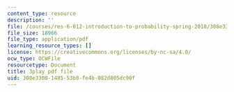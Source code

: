 ```yaml
---
content_type: resource
description: ''
file: /courses/res-6-012-introduction-to-probability-spring-2018/308e3300148553b8fe4b082d805dc90f_UDkq_cLVSmc.pdf
file_size: 18966
file_type: application/pdf
learning_resource_types: []
license: https://creativecommons.org/licenses/by-nc-sa/4.0/
ocw_type: OCWFile
resourcetype: Document
title: 3play pdf file
uid: 308e3300-1485-53b8-fe4b-082d805dc90f
---
```

